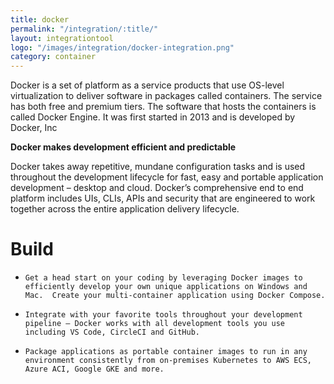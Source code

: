 ```yaml
---
title: docker
permalink: "/integration/:title/"
layout: integrationtool
logo: "/images/integration/docker-integration.png"
category: container
---
```


Docker is a set of platform as a service products that use OS-level virtualization to deliver software in packages called containers. The service has both free and premium tiers. The software that hosts the containers is called Docker Engine. It was first started in 2013 and is developed by Docker, Inc


**Docker makes development efficient and predictable**

Docker takes away repetitive, mundane configuration tasks and is used throughout the development lifecycle for fast, easy and portable application development – desktop and cloud. Docker’s comprehensive end to end platform includes UIs, CLIs, APIs and security that are engineered to work together across the entire application delivery lifecycle.



# Build

*     Get a head start on your coding by leveraging Docker images to efficiently develop your own unique applications on Windows and Mac.  Create your multi-container application using Docker Compose.
*     Integrate with your favorite tools throughout your development pipeline – Docker works with all development tools you use including VS Code, CircleCI and GitHub.
*     Package applications as portable container images to run in any environment consistently from on-premises Kubernetes to AWS ECS, Azure ACI, Google GKE and more.
